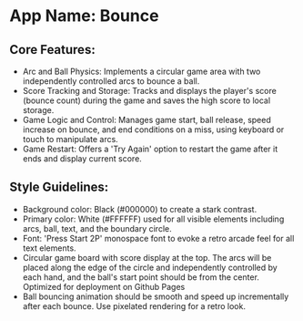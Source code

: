 # **App Name**: Bounce

## Core Features:

- Arc and Ball Physics: Implements a circular game area with two independently controlled arcs to bounce a ball.
- Score Tracking and Storage: Tracks and displays the player's score (bounce count) during the game and saves the high score to local storage.
- Game Logic and Control: Manages game start, ball release, speed increase on bounce, and end conditions on a miss, using keyboard or touch to manipulate arcs.
- Game Restart: Offers a 'Try Again' option to restart the game after it ends and display current score.

## Style Guidelines:

- Background color: Black (#000000) to create a stark contrast.
- Primary color: White (#FFFFFF) used for all visible elements including arcs, ball, text, and the boundary circle.
- Font: 'Press Start 2P' monospace font to evoke a retro arcade feel for all text elements.
- Circular game board with score display at the top. The arcs will be placed along the edge of the circle and independently controlled by each hand, and the ball's start point should be from the center. Optimized for deployment on Github Pages
- Ball bouncing animation should be smooth and speed up incrementally after each bounce. Use pixelated rendering for a retro look.